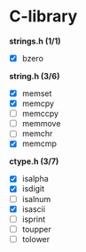 # C-library

**strings.h (1/1)**

- [x] bzero

**string.h (3/6)**

- [x] memset
- [x] memcpy
- [ ] memccpy
- [ ] memmove
- [ ] memchr
- [x] memcmp

**ctype.h (3/7)**

- [x] isalpha
- [x] isdigit
- [ ] isalnum
- [x] isascii
- [ ] isprint
- [ ] toupper
- [ ] tolower
